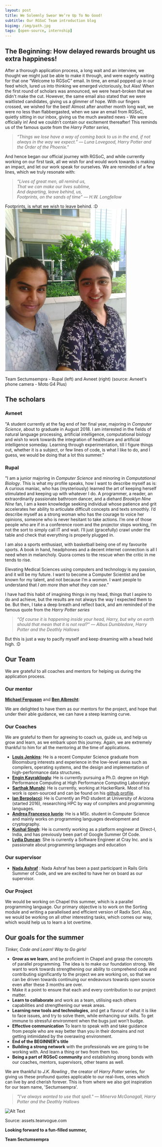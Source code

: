 ```yaml
---
layout: post
title: We Solemnly Swear We’re Up To No Good!
subtitle: Our RGSoC Team introduction blog
bigimg: /img/path.jpg
tags: [open-source, internship]
---
```


## The Beginning: How delayed rewards brought us extra happiness!
After a thorough application process, a long wait and an interview, we thought we might just be able to make it through, and were eagerly waiting for that one “Welcome to RGSoC” email. In time, an email popped up in our feed which, lured us into thinking we emerged victoriously,  but Alas! When the first round of scholars was announced, we were heart-broken that we didn't make the cut. However, the same email also stated that we were waitlisted candidates, giving us a glimmer of hope. With our fingers crossed, we wished for the best! Almost after another month long wait, we were no less than flabbergasted, when we saw an email from RGSoC, quietly sitting in our inbox, giving us the much awaited news - We were officially in! And we couldn’t contain our excitement thereafter!
This reminds us of the famous quote from the *Harry Potter series*,

> *“Things we lose have a way of coming back to us in the end, if not always in the way we expect.”  ― Luna Lovegood, Harry Potter and the Order of the Phoenix."*

And hence began our official journey with RGSoC, and while currently working on our first task, all we wish for and would work towards is making an impact, and let our work speak for ourselves. We are reminded of a few lines, which we truly resonate with: 
 
> *“Lives of great men, all remind us,*<br>
> *That we can make our lives sublime,*<br>
> *And departing, leave behind, us,*<br>
> *Footprints, on the sands of time” — H.W. Longfellow*

Footprints, is what we wish to leave behind. :D 
 <img src="img/team%20pic.png" class="img-responsive" alt=""> </div>
 ![Alt Text](https://github.com/Rupal-IIITD/Rupal-IIITD.github.io/blob/master/img/team%20pic.png)
  <div class="image-credits">Team Sectumsempra - Rupal (left) and Avneet (right) (source: Avneet's phone camera - Moto G4 Plus)</div>

## The scholars

### Avneet
"A student currently at the fag end of her final year, majoring in *Computer Science*, about to graduate in August 2018.  I am interested in the fields of natural language processing, artificial intelligence,  computational biology and wish to work towards the integration of healthcare and artificial intelligence someday. Learning through experimentation, till I figure things out, whether it is a subject, or few lines of code, is what I like to do, and I guess, we would be doing that a lot this summer."

### Rupal
"I am a junior majoring in *Computer Science* and minoring in *Computational Biology*. This is what my profile speaks, how I want to describe myself as is: A curious maniac, who has (mysteriously) learned the art of keeping herself stimulated and keeping up with whatever I do. A programmer, a reader, an extraordinarily passionate bathroom dancer, and a diehard *Brooklyn Nine Nine* fan, I am a keen knowledge seeking individual whose patience and grit accelerates her ability to articulate difficult concepts and texts smoothly. I’d describe myself as a strong woman who has the courage to voice her opinions, someone who is never hesitant to take actions. I’m one of those people who are if in a conference room and the projector stops working, I’m not the sort to simply call IT and wait. I’ll just (gracefully) crawl under the table and check that everything is properly plugged in.

I am also a sports enthusiast, with basketball being one of my favourite sports. A book in hand, headphones and a decent internet connection is all I need when in melancholy. Quora comes to the rescue when the critic in me tends to rise.

Elevating Medical Sciences using computers and technology is my passion, and it will be my future. I want to become a Computer Scientist and be known for my talent, and not because I’m a *woman*. I want people to understand that *I am more than what they can see*."

I have had this habit of imagining things in my head, things that I aspire to do and achieve, but the results are not always the way I expected them to be. But then, I take a deep breath and reflect back, and am reminded of the famous quote from the *Harry Potter series*

> *“Of course it is happening inside your head, Harry, but why on earth should that mean that it is not real?” ― Albus Dumbledore, Harry Potter and the Deathly Hallows*

But this is just a way to pacify myself and keep dreaming with a head held high. :D

## Our Team
We are grateful to all coaches and mentors for helping us during the application process.

### Our mentor
[**Michael Ferguson**](https://github.com/mppf) and [**Ben Albrecht**](https://github.com/ben-albrecht):

We are delighted to have them as our mentors for the project, and hope that under their able guidance, we can have a steep learning curve. 

### Our Coaches
We are grateful to them for agreeing to coach us, guide us, and help us grow and learn, as we embark upon this journey. Again, we are extremely thankful to him for all the mentoring at the time of applications.

 - [**Louis Jenkins**](https://louisjenkinscs.github.io/): He is a  recent Computer Science graduate from Bloomsburg interests and experience in the low-level areas such as compilers, operating systems, and the design and implementation of high-performance data structures. 
- [**Engin Kayraklioglu**](https://github.com/e-kayrakli): He is currently pursuing a Ph.D. degree on High Performance Computing at High Performance Computing Laboratory 
- [**Sarthak Munshi**](https://saru.science/about/): He is currently, working at HackerRank. Most of his work is open-sourced and can be found on his [github profile](https://github.com/saru95). 
- [**Ian Berpolacci**](http://ian-bertolacci.github.io/about/): He is Currently an PhD student at University of Arizona (started 2016), researching HPC by way of compilers and programming languages. 
- [**Andrea Francesco Iuorio**](https://afiuorio.github.io/): He is  a MSc. student in Computer Science and mainly works on programming languages development and cryptography. 
- [**Kushal Singh**](https://in.linkedin.com/in/kushalsingh007): He is currently working as a platform engineer at Direct-I, India, and has previously been part of Google Summer Of Code. 
- [**Lydia Duncan**](https://www.linkedin.com/in/lydia-duncan-010a7040/): She is currently  a Software Engineer at Cray Inc. and is passionate about programming languages and education

### Our supervisor
- [**Nada Ashraf**](https://github.com/Nada1996) :
Nada Ashraf has been a past participant in Rails Girls Summer of Code, and we are excited to have her on board as our supervisor.

### Our Project
We would be working on Chapel this summer, which is a parallel programming language. Our primary objective is to work on the Sorting module and writing a parallelised and efficient version of Radix Sort. Also,  we would be working on all other interesting tasks, which comes our way, which would help us to learn a lot overtime.

## Our goals for the summer 

*Tinker, Code and Learn! Way to Go girls!*

- **Grow as we learn**, and be proficient in Chapel and grasp the concepts of parallel programming. The idea is to make our foundation strong. We want to work towards strengthening our ability to comprehend code and contributing significantly to the project we are working on, so that we can be driven towards continuing our endeavours towards open source even after these 3 months are over.
- Make it a point to ensure that each and every contribution to our project matter.
- **Learn to collaborate** and work as a team, utilising each others capabilities and strengthening our weak areas. 
- **Learning new tools and technologies**, and get a flavour of what it is like to face issues, and try to solve them, while enhancing our skills. To get immune to stressful environment when the bugs just won’t budge.
- **Effective communication**  To learn to speak with and take guidance from people who are way better than you in their domains and not getting intimidated by the overawing environment.
- **End of the BEGINNER's title**
- **Building a strong network** with the professionals we are going to be working with. And learn a thing or two from them too.
- **Being a part of RGSoC community** and establishing strong bonds with our coaches, mentors, supervisors, other teams as well.

 We are thankful to *J.K. Rowling* , the creator of *Harry Potter* series, for giving us these profound quotes applicable to our real-lives, ones which can live by and cherish forever. This is from where we also got inspiration for our team name, 'Sectumsempra'.
 
 > *"I've always wanted to use that spell." ― Minerva McGonagall, Harry Potter and the Deathly Hallows* 
   
![Alt Text](https://assets.teenvogue.com/photos/590a3dda783fc429b031c296/master/w_757,c_limit/minerva%2520spel.gif)
<div class="image-credits">Source: assets.teanvogue.com</div>

**Looking forward to a fun-filled summer,**

**Team Sectumsempra**
